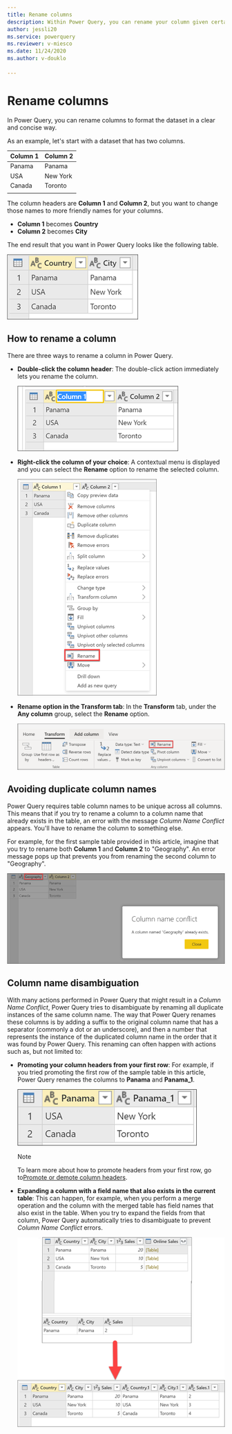 ```yaml
---
title: Rename columns
description: Within Power Query, you can rename your column given certain conditions.
author: jessli20
ms.service: powerquery
ms.reviewer: v-miesco
ms.date: 11/24/2020
ms.author: v-douklo

---
```



# Rename columns

In Power Query, you can rename columns to format the dataset in a clear and concise way. 

As an example, let's start with a dataset that has two columns.

|Column 1|Column 2|
-------|-----
Panama|Panama
USA| New York
Canada | Toronto
| | |

The column headers are **Column 1** and **Column 2**, but you want to change those names to more friendly names for your columns.

* **Column 1** becomes **Country**
* **Column 2** becomes **City**

The end result that you want in Power Query looks like the following table.

![Sample output table with Country and City as new column headings](images/me-rename-column-sample-output-table.png)

## How to rename a column

There are three ways to rename a column in Power Query.

* **Double-click the column header**: The double-click action immediately lets you rename the column.

   ![Rename Column Double Select](images/me-rename-column-double-click.png)

* **Right-click the column of your choice**: A contextual menu is displayed and you can select the **Rename** option to rename the selected column.

   ![Rename Column Context Pane](images/me-rename-column-right-click.png)

* **Rename option in the Transform tab**: In the **Transform** tab, under the **Any column** group, select the **Rename** option.

   ![Rename column option found inisde the Any column in the Transform tab](images/me-rename-column-transform-tab.png)

## Avoiding duplicate column names

Power Query requires table column names to be unique across all columns. This means that if you try to rename a column to a column name that already exists in the table, an error with the message *Column Name Conflict* appears. You'll have to rename the column to something else.

For example, for the first sample table provided in this article, imagine that you try to rename both **Column 1** and **Column 2** to "Geography". An error message pops up that prevents you from renaming the second column to "Geography". 

![Rename column error message](images/rename-column-error.png)


## Column name disambiguation

With many actions performed in Power Query that might result in a *Column Name Conflict*, Power Query tries to disambiguate by renaming all duplicate instances of the same column name. The way that Power Query renames these columns is by adding a suffix to the original column name that has a separator (commonly a dot or an underscore), and then a number that represents the instance of the duplicated column name in the order that it was found by Power Query. This renaming can often happen with actions such as, but not limited to:

* **Promoting your column headers from your first row**:  For example, if you tried promoting the first row of the sample table in this article, Power Query renames the columns to **Panama** and **Panama_1**.

   ![Using the promote rows to headers to showcase the column name disambiguation](images/me-rename-column-promote-rows-duplicate-name.png)

   >[!NOTE]
   > To learn more about how to promote headers from your first row, go to[Promote or demote column headers](table-promote-demote-headers.md).

* **Expanding a column with a field name that also exists in the current table**: This can happen, for example, when you perform a merge operation and the column with the merged table has field names that also exist in the table. When you try to expand the fields from that column, Power Query automatically tries to disambiguate to prevent *Column Name Conflict* errors.

   ![Expanding field names that already exist in the table](images/me-rename-column-expand-field-duplicate-names.png)

